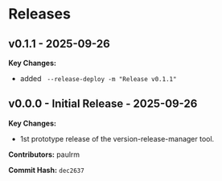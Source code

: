 # Releases

## v0.1.1 - 2025-09-26

**Key Changes:**
- added ` --release-deploy -m "Release v0.1.1"`


## v0.0.0 - Initial Release - 2025-09-26

**Key Changes:**
- 1st prototype release of the version-release-manager tool.

**Contributors:** paulrm

**Commit Hash:** `dec2637`
